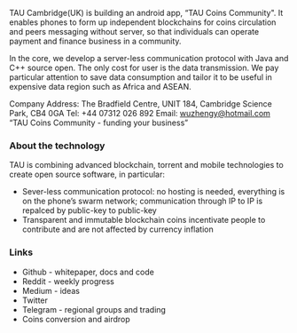 TAU Cambridge(UK) is building an android app, “TAU Coins Community". 
It enables phones to form up independent blockchains for coins circulation and peers messaging without server, so that individuals can operate payment and finance business in a community.

In the core, we develop a server-less communication protocol with Java and C++ source open. The only cost for user is the data transmission. We pay particular attention to save data consumption and tailor it to be useful in expensive data region such as Africa and ASEAN.


Company Address:
The Bradfield Centre, UNIT 184, Cambridge Science Park, CB4 0GA
Tel: +44 07312 026 892
Email: wuzhengy@hotmail.com
“TAU Coins Community - funding your business”

### About the technology

TAU is combining advanced blockchain, torrent and mobile technologies to create open source software, in particular:
* Sever-less communication protocol: no hosting is needed, everything is on the phone’s swarm network; communication through IP to IP is repalced by public-key to public-key 
* Transparent and immutable blockchain coins incentivate people to contribute and are not affected by currency inflation

### Links
* Github - whitepaper, docs and code
* Reddit - weekly progress
* Medium - ideas
* Twitter
* Telegram - regional groups and trading
* Coins conversion and airdrop
